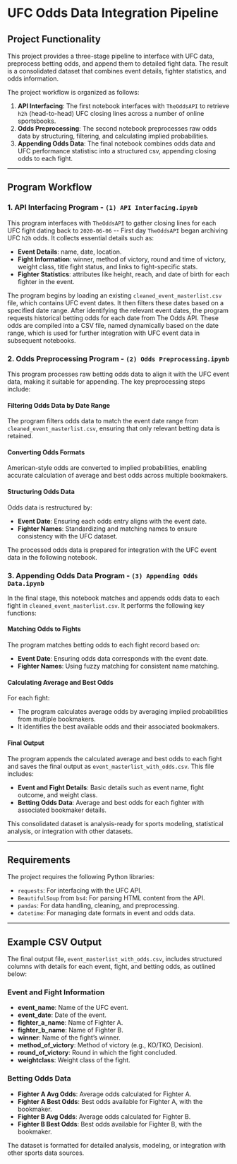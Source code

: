 # UFC Odds Data Integration Pipeline

## Project Functionality

This project provides a three-stage pipeline to interface with UFC data, preprocess betting odds, and append them to detailed fight data. The result is a consolidated dataset that combines event details, fighter statistics, and odds information. 

The project workflow is organized as follows:

1. **API Interfacing**: The first notebook interfaces with `TheOddsAPI` to retrieve `h2h` (head-to-head) UFC closing lines across a number of online sportsbooks.
2. **Odds Preprocessing**: The second notebook preprocesses raw odds data by structuring, filtering, and calculating implied probabilities.
3. **Appending Odds Data**: The final notebook combines odds data and UFC performance statistisc into a structured csv, appending closing odds to each fight.

---

## Program Workflow

### 1. API Interfacing Program - `(1) API Interfacing.ipynb`

This program interfaces with `TheOddsAPI` to gather closing lines for each UFC fight dating back to `2020-06-06` -- First day `TheOddsAPI` began archiving UFC `h2h` odds. 
It collects essential details such as:
- **Event Details**: name, date, location.
- **Fight Information**: winner, method of victory, round and time of victory, weight class, title fight status, and links to fight-specific stats.
- **Fighter Statistics**: attributes like height, reach, and date of birth for each fighter in the event.

The program begins by loading an existing `cleaned_event_masterlist.csv` file, which contains UFC event dates. It then filters these dates based on a specified date range. After identifying the relevant event dates, the program requests historical betting odds for each date from The Odds API. These odds are compiled into a CSV file, named dynamically based on the date range, which is used for further integration with UFC event data in subsequent notebooks.

### 2. Odds Preprocessing Program - `(2) Odds Preprocessing.ipynb`

This program processes raw betting odds data to align it with the UFC event data, making it suitable for appending. The key preprocessing steps include:

#### Filtering Odds Data by Date Range
The program filters odds data to match the event date range from `cleaned_event_masterlist.csv`, ensuring that only relevant betting data is retained.

#### Converting Odds Formats
American-style odds are converted to implied probabilities, enabling accurate calculation of average and best odds across multiple bookmakers.

#### Structuring Odds Data
Odds data is restructured by:
- **Event Date**: Ensuring each odds entry aligns with the event date.
- **Fighter Names**: Standardizing and matching names to ensure consistency with the UFC dataset.

The processed odds data is prepared for integration with the UFC event data in the following notebook.

### 3. Appending Odds Data Program - `(3) Appending Odds Data.ipynb`

In the final stage, this notebook matches and appends odds data to each fight in `cleaned_event_masterlist.csv`. It performs the following key functions:

#### Matching Odds to Fights
The program matches betting odds to each fight record based on:
- **Event Date**: Ensuring odds data corresponds with the event date.
- **Fighter Names**: Using fuzzy matching for consistent name matching.

#### Calculating Average and Best Odds
For each fight:
- The program calculates average odds by averaging implied probabilities from multiple bookmakers.
- It identifies the best available odds and their associated bookmakers.

#### Final Output
The program appends the calculated average and best odds to each fight and saves the final output as `event_masterlist_with_odds.csv`. This file includes:
- **Event and Fight Details**: Basic details such as event name, fight outcome, and weight class.
- **Betting Odds Data**: Average and best odds for each fighter with associated bookmaker details.

This consolidated dataset is analysis-ready for sports modeling, statistical analysis, or integration with other datasets.

---

## Requirements

The project requires the following Python libraries:
- `requests`: For interfacing with the UFC API.
- `BeautifulSoup` from `bs4`: For parsing HTML content from the API.
- `pandas`: For data handling, cleaning, and preprocessing.
- `datetime`: For managing date formats in event and odds data.

---

## Example CSV Output

The final output file, `event_masterlist_with_odds.csv`, includes structured columns with details for each event, fight, and betting odds, as outlined below:

### Event and Fight Information
- **event_name**: Name of the UFC event.
- **event_date**: Date of the event.
- **fighter_a_name**: Name of Fighter A.
- **fighter_b_name**: Name of Fighter B.
- **winner**: Name of the fight’s winner.
- **method_of_victory**: Method of victory (e.g., KO/TKO, Decision).
- **round_of_victory**: Round in which the fight concluded.
- **weightclass**: Weight class of the fight.

### Betting Odds Data
- **Fighter A Avg Odds**: Average odds calculated for Fighter A.
- **Fighter A Best Odds**: Best odds available for Fighter A, with the bookmaker.
- **Fighter B Avg Odds**: Average odds calculated for Fighter B.
- **Fighter B Best Odds**: Best odds available for Fighter B, with the bookmaker.

The dataset is formatted for detailed analysis, modeling, or integration with other sports data sources.
